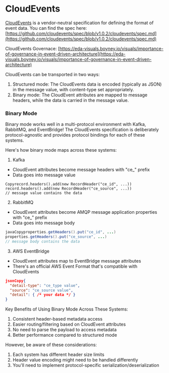 # CloudEvents

[CloudEvents](https://eda-visuals.boyney.io/visuals/cloudevents) is a vendor-neutral specification for defining the format of event data. You can find the spec here:[ ](https://github.com/cloudevents/spec/blob/v1.0.2/cloudevents/spec.md)[https://github.com/cloudevents/spec/blob/v1.0.2/cloudevents/spec.md](https://github.com/cloudevents/spec/blob/v1.0.2/cloudevents/spec.md)



CloudEvents Governace: [https://eda-visuals.boyney.io/visuals/importance-of-governance-in-event-driven-architecture](https://eda-visuals.boyney.io/visuals/importance-of-governance-in-event-driven-architecture)



CloudEvents can be transported in two ways:

1. Structured mode: The CloudEvents data is encoded (typically as JSON) in the message value, with content-type set appropriately.
2. Binary mode: The CloudEvent attributes are mapped to message headers, while the data is carried in the message value.

### Binary Mode

Binary mode works well in a multi-protocol environment with Kafka, RabbitMQ, and EventBridge! The CloudEvents specification is deliberately protocol-agnostic and provides protocol bindings for each of these systems.

Here's how binary mode maps across these systems:

1. Kafka

* CloudEvent attributes become message headers with "ce\_" prefix
* Data goes into message value

```
Copyrecord.headers().add(new RecordHeader("ce_id", ...))
record.headers().add(new RecordHeader("ce_source", ...))
// message value contains the data
```

2. RabbitMQ

* CloudEvent attributes become AMQP message application properties with "ce\_" prefix
* Data goes into message body

```java
javaCopyproperties.getHeaders().put("ce_id", ...)
properties.getHeaders().put("ce_source", ...)
// message body contains the data
```

3. AWS EventBridge

* CloudEvent attributes map to EventBridge message attributes
* There's an official AWS Event Format that's compatible with CloudEvents

```json
jsonCopy{
  "detail-type": "ce_type value",
  "source": "ce_source value",
  "detail": { /* your data */ }
}
```

Key Benefits of Using Binary Mode Across These Systems:

1. Consistent header-based metadata access
2. Easier routing/filtering based on CloudEvent attributes
3. No need to parse the payload to access metadata
4. Better performance compared to structured mode

However, be aware of these considerations:

1. Each system has different header size limits
2. Header value encoding might need to be handled differently
3. You'll need to implement protocol-specific serialization/deserialization
